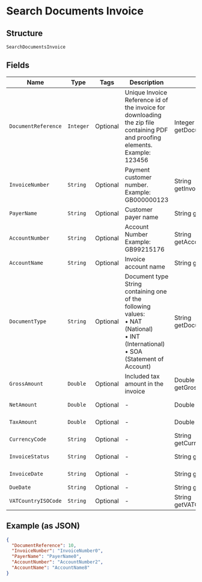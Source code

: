 
# Search Documents Invoice

## Structure

`SearchDocumentsInvoice`

## Fields

| Name | Type | Tags | Description | Getter | Setter |
|  --- | --- | --- | --- | --- | --- |
| `DocumentReference` | `Integer` | Optional | Unique Invoice Reference id of the invoice for downloading the zip file containing PDF and proofing elements.<br>Example: 123456 | Integer getDocumentReference() | setDocumentReference(Integer documentReference) |
| `InvoiceNumber` | `String` | Optional | Payment customer number.<br>Example: GB000000123 | String getInvoiceNumber() | setInvoiceNumber(String invoiceNumber) |
| `PayerName` | `String` | Optional | Customer payer name | String getPayerName() | setPayerName(String payerName) |
| `AccountNumber` | `String` | Optional | Account Number<br>Example: GB99215176 | String getAccountNumber() | setAccountNumber(String accountNumber) |
| `AccountName` | `String` | Optional | Invoice account name | String getAccountName() | setAccountName(String accountName) |
| `DocumentType` | `String` | Optional | Document type<br>String containing one of the following values:<br>•    NAT (National)<br>•    INT (International)<br>•    SOA (Statement of Account) | String getDocumentType() | setDocumentType(String documentType) |
| `GrossAmount` | `Double` | Optional | Included tax amount in the invoice | Double getGrossAmount() | setGrossAmount(Double grossAmount) |
| `NetAmount` | `Double` | Optional | - | Double getNetAmount() | setNetAmount(Double netAmount) |
| `TaxAmount` | `Double` | Optional | - | Double getTaxAmount() | setTaxAmount(Double taxAmount) |
| `CurrencyCode` | `String` | Optional | - | String getCurrencyCode() | setCurrencyCode(String currencyCode) |
| `InvoiceStatus` | `String` | Optional | - | String getInvoiceStatus() | setInvoiceStatus(String invoiceStatus) |
| `InvoiceDate` | `String` | Optional | - | String getInvoiceDate() | setInvoiceDate(String invoiceDate) |
| `DueDate` | `String` | Optional | - | String getDueDate() | setDueDate(String dueDate) |
| `VATCountryISOCode` | `String` | Optional | - | String getVATCountryISOCode() | setVATCountryISOCode(String vATCountryISOCode) |

## Example (as JSON)

```json
{
  "DocumentReference": 10,
  "InvoiceNumber": "InvoiceNumber0",
  "PayerName": "PayerName0",
  "AccountNumber": "AccountNumber2",
  "AccountName": "AccountName8"
}
```

